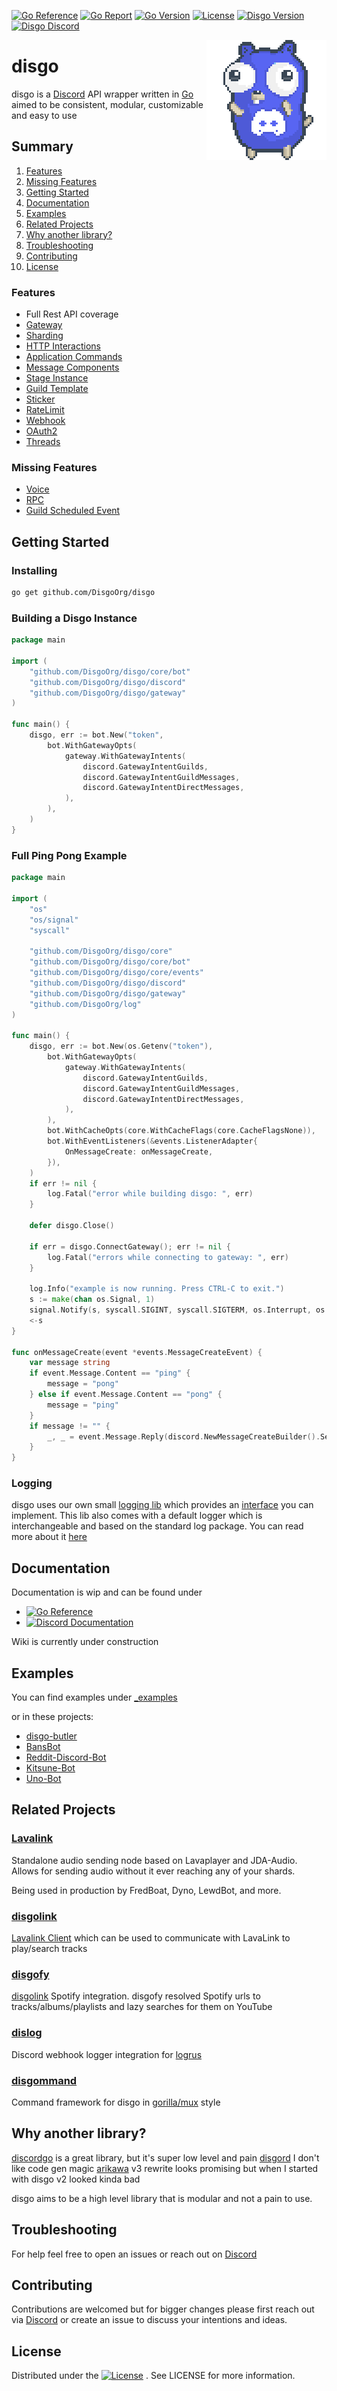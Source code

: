 [![Go Reference](https://pkg.go.dev/badge/github.com/DisgoOrg/disgo.svg)](https://pkg.go.dev/github.com/DisgoOrg/disgo)
[![Go Report](https://goreportcard.com/badge/github.com/DisgoOrg/disgo)](https://goreportcard.com/report/github.com/DisgoOrg/disgo)
[![Go Version](https://img.shields.io/github/go-mod/go-version/DisgoOrg/disgo)](https://golang.org/doc/devel/release.html)
[![License](https://img.shields.io/badge/License-Apache%202.0-blue.svg)](https://github.com/DisgoOrg/disgo/blob/master/LICENSE)
[![Disgo Version](https://img.shields.io/github/v/tag/DisgoOrg/disgo?label=release)](https://github.com/DisgoOrg/disgo/releases/latest)
[![Disgo Discord](https://discord.com/api/guilds/817327181659111454/widget.png)](https://discord.gg/TewhTfDpvW)

<img align="right" src="/.github/discord_gopher.png" width=192 alt="discord gopher">

# disgo

disgo is a [Discord](https://discord.com) API wrapper written in [Go](https://golang.org/) aimed to be consistent, modular, customizable and easy to use

## Summary

1. [Features](#features)
2. [Missing Features](#missing-features)
3. [Getting Started](#getting-started)
4. [Documentation](#documentation)
5. [Examples](#examples)
6. [Related Projects](#related-projects)
7. [Why another library?](#why-another-library)
8. [Troubleshooting](#troubleshooting)
9. [Contributing](#contributing)
10. [License](#license)

### Features

* Full Rest API coverage
* [Gateway](https://discord.com/developers/docs/topics/gateway)
* [Sharding](https://discord.com/developers/docs/topics/gateway#sharding)
* [HTTP Interactions](https://discord.com/developers/docs/interactions/slash-commands#receiving-an-interaction)
* [Application Commands](https://discord.com/developers/docs/interactions/application-commands)
* [Message Components](https://discord.com/developers/docs/interactions/message-components)
* [Stage Instance](https://discord.com/developers/docs/resources/stage-instance)
* [Guild Template](https://discord.com/developers/docs/resources/guild-template)
* [Sticker](https://discord.com/developers/docs/resources/sticker)
* [RateLimit](https://discord.com/developers/docs/topics/rate-limits)
* [Webhook](https://discord.com/developers/docs/resources/webhook)
* [OAuth2](https://discord.com/developers/docs/topics/oauth2)
* [Threads](https://discord.com/developers/docs/topics/threads)

### Missing Features

* [Voice](https://discord.com/developers/docs/topics/voice-connections)
* [RPC](https://discord.com/developers/docs/topics/rpc)
* [Guild Scheduled Event](https://discord.com/developers/docs/resources/guild-scheduled-event)

## Getting Started

### Installing

```sh
go get github.com/DisgoOrg/disgo
```

### Building a Disgo Instance

```go
package main

import (
	"github.com/DisgoOrg/disgo/core/bot"
	"github.com/DisgoOrg/disgo/discord"
	"github.com/DisgoOrg/disgo/gateway"
)

func main() {
	disgo, err := bot.New("token",
		bot.WithGatewayOpts(
			gateway.WithGatewayIntents(
				discord.GatewayIntentGuilds,
				discord.GatewayIntentGuildMessages,
				discord.GatewayIntentDirectMessages,
			),
		),
	)
}
```

### Full Ping Pong Example

```go
package main

import (
	"os"
	"os/signal"
	"syscall"

	"github.com/DisgoOrg/disgo/core"
	"github.com/DisgoOrg/disgo/core/bot"
	"github.com/DisgoOrg/disgo/core/events"
	"github.com/DisgoOrg/disgo/discord"
	"github.com/DisgoOrg/disgo/gateway"
	"github.com/DisgoOrg/log"
)

func main() {
	disgo, err := bot.New(os.Getenv("token"),
		bot.WithGatewayOpts(
			gateway.WithGatewayIntents(
				discord.GatewayIntentGuilds,
				discord.GatewayIntentGuildMessages,
				discord.GatewayIntentDirectMessages,
			),
		),
		bot.WithCacheOpts(core.WithCacheFlags(core.CacheFlagsNone)),
		bot.WithEventListeners(&events.ListenerAdapter{
			OnMessageCreate: onMessageCreate,
		}),
	)
	if err != nil {
		log.Fatal("error while building disgo: ", err)
	}

	defer disgo.Close()

	if err = disgo.ConnectGateway(); err != nil {
		log.Fatal("errors while connecting to gateway: ", err)
	}

	log.Info("example is now running. Press CTRL-C to exit.")
	s := make(chan os.Signal, 1)
	signal.Notify(s, syscall.SIGINT, syscall.SIGTERM, os.Interrupt, os.Kill)
	<-s
}

func onMessageCreate(event *events.MessageCreateEvent) {
	var message string
	if event.Message.Content == "ping" {
		message = "pong"
	} else if event.Message.Content == "pong" {
		message = "ping"
	}
	if message != "" {
		_, _ = event.Message.Reply(discord.NewMessageCreateBuilder().SetContent(message).Build())
	}
}

```

### Logging

disgo uses our own small [logging lib](https://github.com/DisgoOrg/log) which provides an [interface](https://github.com/DisgoOrg/log/blob/master/logger.go) you can implement. This lib also comes with a default logger which is interchangeable and based on the standard log package. You can read more about it [here](https://github.com/DisgoOrg/log)

## Documentation

Documentation is wip and can be found under

* [![Go Reference](https://pkg.go.dev/badge/github.com/DisgoOrg/disgo.svg)](https://pkg.go.dev/github.com/DisgoOrg/disgo)
* [![Discord Documentation](https://img.shields.io/badge/Discord%20Documentation-blue.svg)](https://discord.com/developers/docs)

Wiki is currently under construction

## Examples

You can find examples under [_examples](https://github.com/DisgoOrg/disgo/tree/master/_examples)

or in these projects:

* [disgo-butler](https://github.com/DisgoOrg/disgo-butler)
* [BansBot](https://github.com/Skye-31/BansBot)
* [Reddit-Discord-Bot](https://github.com/TopiSenpai/Reddit-Discord-Bot)
* [Kitsune-Bot](https://github.com/TopiSenpai/Kitsune-Bot)
* [Uno-Bot](https://github.com/TopiSenpai/Uno-Bot)

## Related Projects

### [Lavalink](https://github.com/freyacodes/Lavalink)

Standalone audio sending node based on Lavaplayer and JDA-Audio. Allows for sending audio without it ever reaching any of your shards.

Being used in production by FredBoat, Dyno, LewdBot, and more.

### [disgolink](https://github.com/DisgoOrg/disgolink)

[Lavalink Client](https://github.com/freyacodes/Lavalink) which can be used to communicate with LavaLink to play/search tracks

### [disgofy](https://github.com/DisgoOrg/disgofy)

[disgolink](https://github.com/DisgoOrg/disgolink) Spotify integration. disgofy resolved Spotify urls to tracks/albums/playlists and lazy searches for them on YouTube

### [dislog](https://github.com/DisgoOrg/dislog)

Discord webhook logger integration for [logrus](https://github.com/sirupsen/logrus)

### [disgommand](https://github.com/DisgoOrg/disgommand)

Command framework for disgo in [gorilla/mux](https://github.com/gorilla/mux) style

## Why another library?

[discordgo](https://github.com/bwmarrin/discordgo) is a great library, but it's super low level and pain
[disgord](https://github.com/andersfylling/disgord) I don't like code gen magic
[arikawa](https://github.com/diamondburned/arikawa) v3 rewrite looks promising but when I started with disgo v2 looked kinda bad

disgo aims to be a high level library that is modular and not a pain to use.

## Troubleshooting

For help feel free to open an issues or reach out on [Discord](https://discord.gg/TewhTfDpvW)

## Contributing

Contributions are welcomed but for bigger changes please first reach out via [Discord](https://discord.gg/TewhTfDpvW) or create an issue to discuss your intentions and ideas.

## License

Distributed under the [![License](https://img.shields.io/badge/License-Apache%202.0-blue.svg)](https://github.com/DisgoOrg/disgo/blob/master/LICENSE)
. See LICENSE for more information.


